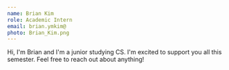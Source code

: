 ```yaml
---
name: Brian Kim
role: Academic Intern
email: brian.ymkim@
photo: Brian_Kim.png
---
```

Hi, I'm Brian and I'm a junior studying CS. I'm excited to support you all this semester. Feel free to reach out about anything!